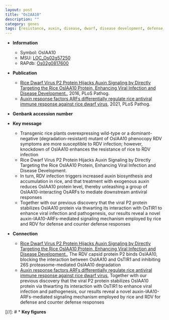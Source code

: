 ```yaml
---
layout: post
title: "OsIAA10"
description: ""
category: genes
tags: [resistance, auxin, disease, dwarf, disease development, defense, defense response, auxin biosynthesis]
---
```


* **Information**  
    + Symbol: OsIAA10  
    + MSU: [LOC_Os02g57250](http://rice.plantbiology.msu.edu/cgi-bin/ORF_infopage.cgi?orf=LOC_Os02g57250)  
    + RAPdb: [Os02g0817600](http://rapdb.dna.affrc.go.jp/viewer/gbrowse_details/irgsp1?name=Os02g0817600)  

* **Publication**  
    + [Rice Dwarf Virus P2 Protein Hijacks Auxin Signaling by Directly Targeting the Rice OsIAA10 Protein, Enhancing Viral Infection and Disease Development.](http://www.ncbi.nlm.nih.gov/pubmed?term=Rice+Dwarf+Virus+P2+Protein+Hijacks+Auxin+Signaling+by+Directly+Targeting+the+Rice+OsIAA10+Protein,+Enhancing+Viral+Infection+and+Disease+Development.%5BTitle%5D), 2016, PLoS Pathog.
    + [Auxin response factors ARFs differentially regulate rice antiviral immune response against rice dwarf virus](http://www.ncbi.nlm.nih.gov/pubmed?term=Auxin+response+factors+ARFs+differentially+regulate+rice+antiviral+immune+response+against+rice+dwarf+virus%5BTitle%5D), 2021, PLoS Pathog.

* **Genbank accession number**  

* **Key message**  
    + Transgenic rice plants overexpressing wild-type or a dominant-negative (degradation-resistant) mutant of OsIAA10 phenocopy RDV symptoms are more susceptible to RDV infection; however, knockdown of OsIAA10 enhances the resistance of rice to RDV infection
    + Rice Dwarf Virus P2 Protein Hijacks Auxin Signaling by Directly Targeting the Rice OsIAA10 Protein, Enhancing Viral Infection and Disease Development.
    + In turn, RDV infection triggers increased auxin biosynthesis and accumulation in rice, and that treatment with exogenous auxin reduces OsIAA10 protein level, thereby unleashing a group of OsIAA10-interacting OsARFs to mediate downstream antiviral responses
    + Together with our previous discovery that the viral P2 protein stabilizes OsIAA10 protein via thwarting its interaction with OsTIR1 to enhance viral infection and pathogenesis, our results reveal a novel auxin-IAA10-ARFs-mediated signaling mechanism employed by rice and RDV for defense and counter defense responses

* **Connection**  
    + [Rice Dwarf Virus P2 Protein Hijacks Auxin Signaling by Directly Targeting the Rice OsIAA10 Protein, Enhancing Viral Infection and Disease Development.](http://www.ncbi.nlm.nih.gov/pubmed?term=Rice+Dwarf+Virus+P2+Protein+Hijacks+Auxin+Signaling+by+Directly+Targeting+the+Rice+OsIAA10+Protein,+Enhancing+Viral+Infection+and+Disease+Development.%5BTitle%5D), The RDV capsid protein P2 binds OsIAA10, blocking the interaction between OsIAA10 and OsTIR1 and inhibiting 26S proteasome-mediated OsIAA10 degradation
    + [Auxin response factors ARFs differentially regulate rice antiviral immune response against rice dwarf virus](http://www.ncbi.nlm.nih.gov/pubmed?term=Auxin+response+factors+ARFs+differentially+regulate+rice+antiviral+immune+response+against+rice+dwarf+virus%5BTitle%5D),  Together with our previous discovery that the viral P2 protein stabilizes OsIAA10 protein via thwarting its interaction with OsTIR1 to enhance viral infection and pathogenesis, our results reveal a novel auxin-IAA10-ARFs-mediated signaling mechanism employed by rice and RDV for defense and counter defense responses

[//]: # * **Key figures**  


